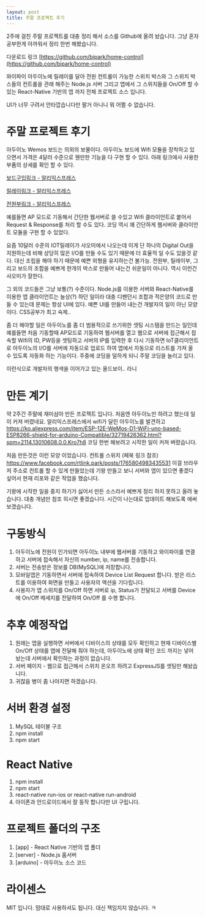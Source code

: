 ```yaml
---
layout: post
title: 주말 프로젝트 후기
---
```


2주에 걸친 주말 프로젝트를 대충 정리 해서 소스를 Github에 올려 놨습니다. 그냥 혼자 공부한게 아까워서 정리 한번 해봤습니다.

다운로드 링크 [https://github.com/bipark/home-control](https://github.com/bipark/home-control)

와이파이 아두이노에 릴레이를 달아 전원 컨트롤이 가능한 스위치 박스와 그 스위치 박스들의 컨트롤을 관래 해주는 Node.js 서버 그리고 앱에서 그 스위치들을 On/Off 할 수 있는 React-Native 기반의 앱 까지 전체 프로젝트 소스 입니다.

UI가 너무 구려서 안타깝습니다만 팔거 아니니 뭐 어쩔 수 없습니다.

# 주말 프로젝트 후기
아두이노 Wemos 보드는 의외의 보물이다. 아두이노 보드에 Wifi 모듈을 장착하고 있으면서 가격은 4달러 수준으로 웬만한 기능을 다 구현 할 수 있다. 아래 링크에사 사용한 부품의 상세를 확인 할 수 있다.

[보드구입링크 - 알리익스프레스](https://ko.aliexpress.com/item/ESP-12E-WeMos-D1-WiFi-uno-based-ESP8266-shield-for-arduino-Compatible/32719426362.html?spm=2114.13010608.0.0.sWrYhF)

[릴레이링크 - 알리익스프레스](https://ko.aliexpress.com/item/10-KY-019-5-1-PIC-AVR-DSP/32674185346.html?spm=2114.13010608.0.0.sWrYhF)

[전원부링크 - 알리익스프레스](https://ko.aliexpress.com/item/5pcs-5V-700mA-3-5W-isolated-switch-power-supply-module-for-Arduino-AC-DC-buck-step/32775915103.html?spm=2114.13010608.0.0.sWrYhF)

예를들면 AP 모드로 기동해서 간단한 웹서버로 쓸 수있고 Wifi 클라이언트로 붙어서 Request & Response를 처리 할 수도 있다. 코딩 역시 꽤 간단하게 웹서버와 클라이언트 모듈을 구현 할 수 있었다.

요즘 10달러 수준의 IOT릴레이가 샤오미에서 나오는데 이게 단 하나의 Digital Out을 지원하는데 비해 상당히 많은 I/O를 만들 수도 있기 때문에 더 효율적 일 수도 있을것 같다. 대신 조립을 해야 하기 때문에 예쁜 외형을 유지하는건 불가능. 전원부, 릴레이부, 그리고 보드의 조합을 예쁘게 한개의 박스로 만들어 내는건 쉬운일이 아니다. 역시 이런건 샤오미가 잘한다.

그 외의 코드들은 그냥 보통(?) 수준이다. Node.js를 이용한 서버와 React-Native를 이용한 앱 클라이언트는 늘상(?) 하던 일이라 대충 디펜던시 조합과 적은양의 코드로 만들 수 있는데 문제는 항상 UI에 있다. 예쁜 UI를 만들어 내는건 개발자의 일이 아닌 모양이다.
CSS공부가 최고 숙제..


좀 더 해야할 일은 아두이노를 좀 더 범용적으로 쓰기위한 셋팅 시스템을 만드는 일인데 예를들면 처음 기동할때 AP모드로 기동하여 웹서버를 열고 웹으로 서버에 접근해서 접속할 Wifi의 ID, PW등을 셋팅하고 서버의 IP를 입력한 후 다시 기동하면 IoT클리이언트로 아두이노의 I/O를 서버에 자동으로 업로드 하여 앱에서 자동으로 리스트를 가져 올 수 있도록 자동화 하는 기능이다.
주중에 코딩을 덜하게 되니 주말 코딩을 늘리고 있다.

이런식으로 개발자의 행색을 이어가고 있는 올드보이.. 라니

# 만든 계기

약 2주간 주말에 재미삼아 만든 프로젝트 입니다. 처음엔 아두이노만 하려고 했는데 일이 커져 버렸네요. 알리익스프레스에서 wifi가 달린 아두이노를 발견하고 <https://ko.aliexpress.com/item/ESP-12E-WeMos-D1-WiFi-uno-based-ESP8266-shield-for-arduino-Compatible/32719426362.html?spm=2114.13010608.0.0.Kro7h8> 코딩 한번 해보려고 시작한 일이 커져 벼렸습니다.

처음 만든것은 이런 모양 이었습니다. 컨트롤 스위치 (페북 링크 참조)   <https://www.facebook.com/rtlink.park/posts/1765804983435531> 이걸 브라우저 주소로 컨트롤 할 수 있게 만들었는데 기왕 만들고 보니 서버와 앱이 있으면 좋겠다 싶어서 현재 리포와 같은 작업을 했습니다.

기왕에 시작한 일을 중지 하기가 싫어서 만든 소스라서 예쁘게 정리 하지 못하고 올려 놓습니다. 대충 개념만 참조 히시면 좋겠습니다. 시간이 나는대로 업데이트 해보도록 애써 보겠습니다.

# 구동방식

1. 아두이노에 전원이 인가되면 아두이노 내부에 웹서버를 기동하고 와이파이를 연결하고 서버에 접속해서 자신의 number, ip, name를 전송합니다.
2. 서버는 전송받은 정보를 DB(MySQL)에 저장합니다.
3. 모바일앱은 기동하면서 서버에 접속하여 Device List Request 합니다. 받은 리스트를 이용하여 화면을 만들고 사용자의 액션을 기다립니다.
4. 사용자가 앱 스위치를 On/Off 하면 서버로 ip, Status가 전달되고 서버를 Device에 On/Off 메세지를 전달하여 On/Off 를 수행 합니다.

# 추후 예정작업
1. 원래는 앱을 실행하면 서버에서 디비이스의 상태를 모두 확인하고 현재 디바이스별 On/Off 상태를 앱에 전달해 줘야 하는데, 아두이노에 상태 확인 코드 까지는 넣어 놨는데 서버에서 확인하는 과정이 없습니다.
2. 서버 페이지 - 웹으로 접근해서 스위치 온오프 하려고 ExpressJS를 셋팅만 해놨습니다.
2. 귀찮음 병이 좀 나아지면 하겠습니다.

# 서버 환경 설정
1. MySQL 테이블 구조
2. npm install
3. npm start


# React Native
1. npm install
2. npm start
3. react-native run-ios or react-native run-android
4. 아이폰과 안드로이드에서 잘 동작 합니다만 UI 구립니다.


# 프로젝트 폴더의 구조
1. [app] - React Native 기반의 앱 폴더
2. [server] - Node.js 홈서버
3. [arduino] - 아두이노 소스 코드

# 라이센스
MIT 입니다. 맘대로 사용하셔도 됩니다. 대신 책임지지 않습니다. ㅋ 

